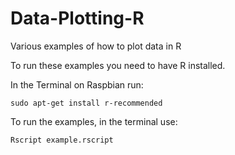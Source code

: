 Data-Plotting-R
===============

Various examples of how to plot data in R

To run these examples you need to have R installed.

In the Terminal on Raspbian run:

`sudo apt-get install r-recommended`

To run the examples, in the terminal use:

`Rscript example.rscript`
